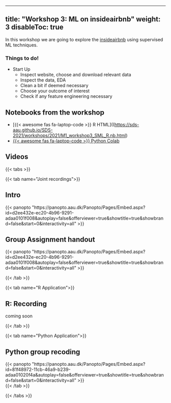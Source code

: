 
---
title: "Workshop 3: ML on insideairbnb"
weight: 3
disableToc: true
---


In this workshop we are going to explore the [insideairbnb](http://insideairbnb.com/) using supervised ML techniques.

### Things to do!

- Start Up
  - Inspect website, choose and download relevant data
  - Inspect the data, EDA
  - Clean a bit if deemed necessary
  - Choose your outcome of interest
  - Check if any feature engineering necessary

## Notebooks from the workshop

* [{{< awesome fas fa-laptop-code >}} R HTML]((https://sds-aau.github.io/SDS-2021/workshops/2021/M1_workshop3_SML_R.nb.html)
* [{{< awesome fas fa-laptop-code >}} Python Colab](https://colab.research.google.com/github/SDS-AAU/SDS-master/blob/master/M1/Notebooks/workshops/M1_W3_nb_py.ipynb)




<!---
### Schedule for the workshop

| Time        | Activity                                                              |
|-------------|-----------------------------------------------------------------------|
| 9:10-9:45   | Work in groups on Dimensionality reduction |
| 10:00-10:15 | Explore issues and discuss                |
| 10:15-11:00 | Work in groups on Clustering questions                                                 |
| 11:10-11:45 | Discuss solutions and explore alternative analyses split                                          |
| 11:45-12:00 | Hand out Peergrade assignment                                         |                                    |


## In class Notebooks

* R team [:::: HERE ::::](https://sds-aau.github.io/SDS-2021/workshops/2021/M1_workshop2_UML_R.nb.html)

--->


## Videos

{{< tabs >}}

{{< tab name="Joint recordings">}}
  <h2>Intro</h2>
  {{< panopto  "https://panopto.aau.dk/Panopto/Pages/Embed.aspx?id=d2ee432e-ec20-4b96-9291-adaa0101f008&autoplay=false&offerviewer=true&showtitle=true&showbrand=false&start=0&interactivity=all" >}}

 <h2>Group Assignment handout</h2>
  {{< panopto  "https://panopto.aau.dk/Panopto/Pages/Embed.aspx?id=d2ee432e-ec20-4b96-9291-adaa0101f008&autoplay=false&offerviewer=true&showtitle=true&showbrand=false&start=0&interactivity=all" >}}


{{< /tab >}}



{{< tab name="R Application">}}
<div>

  <h2>R: Recording</h2>
 
 coming soon

</div>
{{< /tab >}}



{{< tab name="Python Application">}}
<div>
  
  
  <h2>Python group recoding </h2>
  {{< panopto "https://panopto.aau.dk/Panopto/Pages/Embed.aspx?id=81f48972-11cb-46a9-b239-adaa01020f4a&autoplay=false&offerviewer=true&showtitle=true&showbrand=false&start=0&interactivity=all" >}}
</div>
{{< /tab >}}

{{< /tabs >}}


